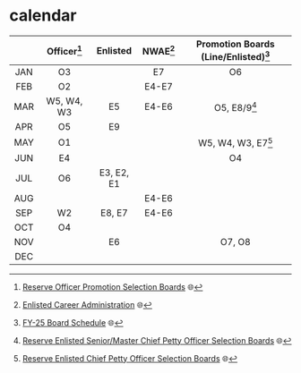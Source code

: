 # calendar

|       | Officer[^1] |  Enlisted   | NWAE[^2] | Promotion Boards (Line/Enlisted)[^3] |
|:-----:|:-----------:|:-----------:|:--------:|:------------------------------------:|
|  JAN  |     O3      |             |    E7    |                  O6                  |
|  FEB  |     O2      |             |  E4-E7   |                                      |
|  MAR  | W5, W4, W3  |     E5      |  E4-E6   |             O5, E8/9[^4]             |
|  APR  |     O5      |     E9      |          |                                      |
|  MAY  |     O1      |             |          |          W5, W4, W3, E7[^5]          |
|  JUN  |     E4      |             |          |                  O4                  |
|  JUL  |     O6      | E3, E2, E1  |          |                                      |
|  AUG  |             |             |  E4-E6   |                                      |
|  SEP  |     W2      |   E8, E7    |  E4-E6   |                                      |
|  OCT  |     O4      |             |          |                                      |
|  NOV  |             |     E6      |          |                O7, O8                |
|  DEC  |             |             |          |                                      |

<!-- BEGIN FOOTER INFORMATION -->
[^1]: [Reserve Officer Promotion Selection Boards](https://www.mynavyhr.navy.mil/Career-Management/Boards/Reserve-Officer/) 🌐
[^2]: [Enlisted Career Administration](https://www.mynavyhr.navy.mil/Career-Management/Community-Management/Enlisted-Career-Admin/Advancement/) 🌐
[^3]: [FY-25 Board Schedule](https://www.mynavyhr.navy.mil/Portals/55/Boards/Selection/FY25%20WEB.pdf?ver=vL6vWAS6y9qUfcHs_QGyuQ%3d%3d) 🌐
[^4]: [Reserve Enlisted Senior/Master Chief Petty Officer Selection Boards](https://www.mynavyhr.navy.mil/Career-Management/Boards/Reserve-Enlisted/MCPO-SCPO-Selection-Boards/) 🌐
[^5]: [Reserve Enlisted Chief Petty Officer Selection Boards](https://www.mynavyhr.navy.mil/Career-Management/Boards/Reserve-Enlisted/CPO-Selection-Boards/) 🌐